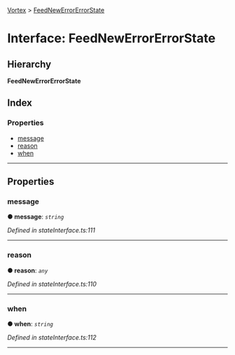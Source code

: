 [Vortex](../README.md) > [FeedNewErrorErrorState](../interfaces/feednewerrorerrorstate.md)

# Interface: FeedNewErrorErrorState

## Hierarchy

**FeedNewErrorErrorState**

## Index

### Properties

* [message](feednewerrorerrorstate.md#message)
* [reason](feednewerrorerrorstate.md#reason)
* [when](feednewerrorerrorstate.md#when)

---

## Properties

<a id="message"></a>

###  message

**● message**: *`string`*

*Defined in stateInterface.ts:111*

___
<a id="reason"></a>

###  reason

**● reason**: *`any`*

*Defined in stateInterface.ts:110*

___
<a id="when"></a>

###  when

**● when**: *`string`*

*Defined in stateInterface.ts:112*

___

